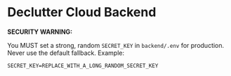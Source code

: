# Declutter Cloud Backend

**SECURITY WARNING:**

You MUST set a strong, random `SECRET_KEY` in `backend/.env` for production. Never use the default fallback. Example:

```
SECRET_KEY=REPLACE_WITH_A_LONG_RANDOM_SECRET_KEY
``` 